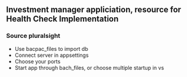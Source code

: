## Investment manager appliciation, resource for Health Check Implementation

### Source pluralsight 
- Use bacpac_files to import db
- Connect server in appsettings
- Choose your ports
- Start app through bach_files, or choose multiple startup in vs


